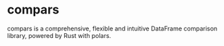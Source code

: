 # compars
compars is a comprehensive, flexible and intuitive DataFrame comparison library, powered by Rust with polars. 

